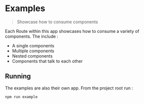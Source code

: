 # Examples

 > Showcase how to consume components

Each Route within this app showcases how to consume a variety of components.
The include :

 * A single components
 * Multiple components
 * Nested components
 * Components that talk to each other

## Running

The examples are also their own app.  From the project root run :

`npm run example`
